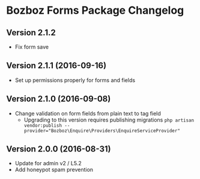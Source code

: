 # Bozboz Forms Package Changelog

## Version 2.1.2

- Fix form save

## Version 2.1.1 (2016-09-16)

- Set up permissions properly for forms and fields

## Version 2.1.0 (2016-09-08)

- Change validation on form fields from plain text to tag field
    - Upgrading to this version requires publishing migrations
        ```php artisan vendor:publish --provider="Bozboz\Enquire\Providers\EnquireServiceProvider"```
    

## Version 2.0.0 (2016-08-31)

- Update for admin v2 / L5.2
- Add honeypot spam prevention

